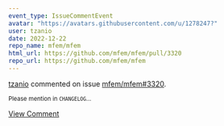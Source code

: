 ```yaml
---
event_type: IssueCommentEvent
avatar: "https://avatars.githubusercontent.com/u/1278247?"
user: tzanio
date: 2022-12-22
repo_name: mfem/mfem
html_url: https://github.com/mfem/mfem/pull/3320
repo_url: https://github.com/mfem/mfem
---
```


<a href='https://github.com/tzanio' target='_blank'>tzanio</a> commented on issue <a href='https://github.com/mfem/mfem/pull/3320' target='_blank'>mfem/mfem#3320</a>.

<small>Please mention in `CHANGELOG`...</small>

<a href='https://github.com/mfem/mfem/pull/3320' target='_blank'>View Comment</a>